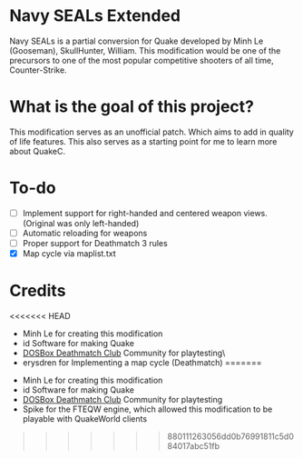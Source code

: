 # Navy SEALs Extended
Navy SEALs is a partial conversion for Quake developed by Minh Le (Gooseman), SkullHunter, William. This modification would be one of the precursors to one of the most popular competitive shooters of all time, Counter-Strike.

# What is the goal of this project?
This modification serves as an unofficial patch. Which aims to add in quality of life features. This also serves as a starting point for me to learn more about QuakeC.

# To-do
- [ ] Implement support for right-handed and centered weapon views. (Original was only left-handed)
- [ ] Automatic reloading for weapons
- [ ] Proper support for Deathmatch 3 rules
- [X] Map cycle via maplist.txt

# Credits
<<<<<<< HEAD
* Minh Le for creating this modification
* id Software for making Quake
* [DOSBox Deathmatch Club](http://www.dosboxdmclub.com/) Community for playtesting\
* erysdren for Implementing a map cycle (Deathmatch)
=======
- Minh Le for creating this modification
- id Software for making Quake
- [DOSBox Deathmatch Club](http://www.dosboxdmclub.com/) Community for playtesting
- Spike for the FTEQW engine, which allowed this modification to be playable with QuakeWorld clients
>>>>>>> 880111263056dd0b76991811c5d084017abc51fb
